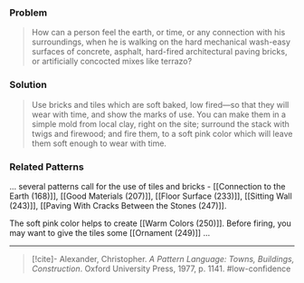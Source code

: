 ### Problem
>How can a person feel the earth, or time, or any connection with his surroundings, when he is walking on the hard mechanical wash-easy surfaces of concrete, asphalt, hard-fired architectural paving bricks, or artificially concocted mixes like terrazo?

### Solution
>Use bricks and tiles which are soft baked, low fired—so that they will wear with time, and show the marks of use.
>You can make them in a simple mold from local clay, right on the site; surround the stack with twigs and firewood; and fire them, to a soft pink color which will leave them soft enough to wear with time.

### Related Patterns
... several patterns call for the use of tiles and bricks - [[Connection to the Earth (168)]], [[Good Materials (207)]], [[Floor Surface (233)]], [[Sitting Wall (243)]], [[Paving With Cracks Between the Stones (247)]].

The soft pink color helps to create [[Warm Colors (250)]]. Before firing, you may want to give the tiles some [[Ornament (249)]] ...

---
> [!cite]- Alexander, Christopher. _A Pattern Language: Towns, Buildings, Construction_. Oxford University Press, 1977, p. 1141.
> #low-confidence 